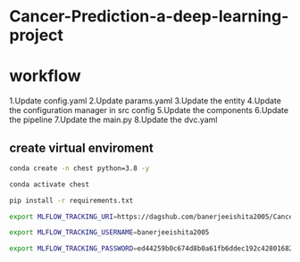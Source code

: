 # Cancer-Prediction-a-deep-learning-project


# workflow
1.Update config.yaml
2.Update params.yaml
3.Update the entity
4.Update the configuration manager in src config
5.Update the components
6.Update the pipeline
7.Update the main.py
8.Update the dvc.yaml

## create virtual enviroment
```bash
conda create -n chest python=3.8 -y
```
```bash
conda activate chest
```
```bash
pip install -r requirements.txt
```

```bash
export MLFLOW_TRACKING_URI=https://dagshub.com/banerjeeishita2005/Cancer-Prediction-a-deep-learning-project.mlflow

export MLFLOW_TRACKING_USERNAME=banerjeeishita2005

export MLFLOW_TRACKING_PASSWORD=ed44259b0c674d8b0a61fb6ddec192c428016825
```

